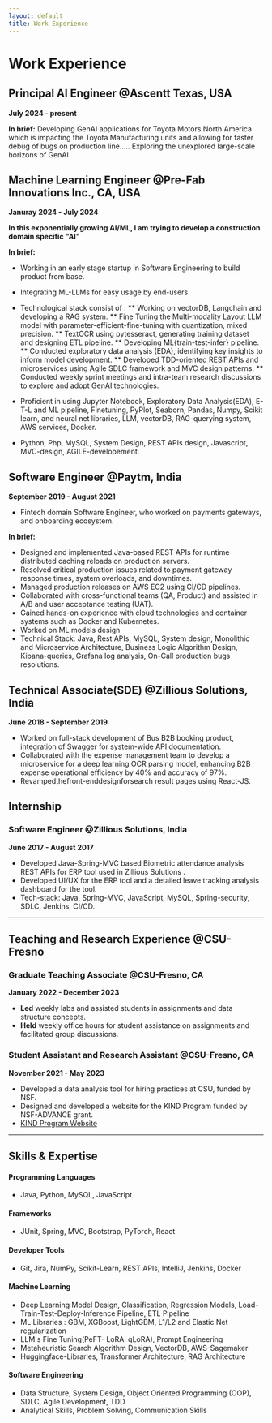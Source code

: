 ```yaml
---
layout: default
title: Work Experience
---
```


# Work Experience

## Principal AI Engineer @Ascentt Texas, USA
**July 2024 - present**

**In brief:**
Developing GenAI applications for Toyota Motors North America which is impacting the Toyota Manufacturing units and allowing for faster debug of bugs on production line.....
Exploring the unexplored large-scale horizons of GenAI

## Machine Learning Engineer @Pre-Fab Innovations Inc., CA, USA
**Januray 2024 - July 2024**

**In this exponentially growing AI/ML, I am trying to develop a construction domain specific "AI"** 

**In brief:**
 - Working in an early stage startup in Software Engineering to build product from base.
 - Integrating ML-LLMs for easy usage by end-users.

 - Technological stack consist of : 
    ** Working on vectorDB, Langchain and developing a RAG system.
    ** Fine Tuning the Multi-modality Layout LLM model with parameter-efficient-fine-tuning with  quantization, mixed precision.
    ** TextOCR using pytesseract, generating training dataset and designing ETL pipeline.
    ** Developing ML{train-test-infer} pipeline.
    ** Conducted exploratory data analysis (EDA), identifying key insights to inform model development.
    ** Developed TDD-oriented REST APIs and microservices using Agile SDLC framework and MVC design patterns.
    ** Conducted weekly sprint meetings and intra-team research discussions to explore and adopt GenAI technologies.
  
 - Proficient in using Jupyter Notebook, Exploratory Data Analysis(EDA), E-T-L and ML pipeline, Finetuning, PyPlot, Seaborn, Pandas, Numpy, 
   Scikit learn, and neural net libraries, LLM, vectorDB, RAG-querying system, AWS services, Docker.
 - Python, Php, MySQL, System Design, REST APIs design, Javascript, MVC-design, AGILE-developement.
  
## Software Engineer @Paytm, India
**September 2019 - August 2021**

- Fintech domain Software Engineer, who worked on payments gateways, and onboarding ecosystem.

**In brief:**
- Designed and implemented Java-based REST APIs for runtime distributed caching reloads on production servers.
- Resolved critical production issues related to payment gateway response times, system overloads, and downtimes.
- Managed production releases on AWS EC2 using CI/CD pipelines.
- Collaborated with cross-functional teams (QA, Product) and assisted in A/B and user acceptance testing (UAT).
- Gained hands-on experience with cloud technologies and container systems such as Docker and Kubernetes.
- Worked on ML models design
-  Technical Stack: Java, Rest APIs, MySQL, System design, Monolithic and Microservice Architecture, Business Logic Algorithm Design, Kibana-queries, Grafana log analysis, On-Call production bugs resolutions.


## Technical Associate(SDE) @Zillious Solutions, India
**June 2018 - September 2019**

- Worked on full-stack development of Bus B2B booking product, integration of Swagger for system-wide API documentation.
- Collaborated with the expense management team to develop a microservice for a deep learning OCR parsing model, enhancing B2B expense operational efficiency by 40% and accuracy of 97%.
-  Revampedthefront-enddesignforsearch result pages using React-JS.

## Internship
### Software Engineer @Zillious Solutions, India
**June 2017 - August 2017**

 - Developed Java-Spring-MVC based Biometric attendance analysis REST APIs for ERP tool used in Zillious Solutions .
 - Developed UI/UX for the ERP tool and a detailed leave tracking analysis dashboard for the tool.
 - Tech-stack: Java, Spring-MVC, JavaScript, MySQL, Spring-security, SDLC, Jenkins, CI/CD.

---

## Teaching and Research Experience @CSU-Fresno

### Graduate Teaching Associate @CSU-Fresno, CA
**January 2022 - December 2023**

- **Led** weekly labs and assisted students in assignments and data structure concepts.
- **Held** weekly office hours for student assistance on assignments and facilitated group discussions.

### Student Assistant and Research Assistant @CSU-Fresno, CA
**November 2021 - May 2023**

- Developed a data analysis tool for hiring practices at CSU, funded by NSF.
- Designed and developed a website for the KIND Program funded by NSF-ADVANCE grant.
- [KIND Program Website](https://engineering.fresnostate.edu/specialprojects/kind/)

---

## Skills & Expertise

#### Programming Languages
- Java, Python, MySQL, JavaScript

#### Frameworks
- JUnit, Spring, MVC, Bootstrap, PyTorch, React

#### Developer Tools
- Git, Jira, NumPy, Scikit-Learn, REST APIs, IntelliJ, Jenkins, Docker

#### Machine Learning
- Deep Learning Model Design, Classification, Regression Models, Load-Train-Test-Deploy-Inference Pipeline, ETL Pipeline
- ML Libraries : GBM, XGBoost, LightGBM, L1/L2 and Elastic Net regularization
- LLM's Fine Tuning(PeFT- LoRA, qLoRA), Prompt Engineering
- Metaheuristic Search Algorithm Design, VectorDB, AWS-Sagemaker
- Huggingface-Libraries, Transformer Architecture, RAG Architecture

#### Software Engineering
- Data Structure, System Design, Object Oriented Programming (OOP), SDLC, Agile Development, TDD
- Analytical Skills, Problem Solving, Communication Skills
